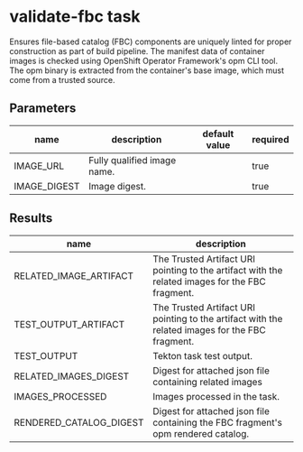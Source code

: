 # validate-fbc task

Ensures file-based catalog (FBC) components are uniquely linted for proper construction as part of build pipeline. The manifest data of container images is checked using OpenShift Operator Framework's opm CLI tool. The opm binary is extracted from the container's base image, which must come from a trusted source.

## Parameters
|name|description|default value|required|
|---|---|---|---|
|IMAGE_URL|Fully qualified image name.||true|
|IMAGE_DIGEST|Image digest.||true|

## Results
|name|description|
|---|---|
|RELATED_IMAGE_ARTIFACT|The Trusted Artifact URI pointing to the artifact with the related images for the FBC fragment.|
|TEST_OUTPUT_ARTIFACT|The Trusted Artifact URI pointing to the artifact with the related images for the FBC fragment.|
|TEST_OUTPUT|Tekton task test output.|
|RELATED_IMAGES_DIGEST|Digest for attached json file containing related images|
|IMAGES_PROCESSED|Images processed in the task.|
|RENDERED_CATALOG_DIGEST|Digest for attached json file containing the FBC fragment's opm rendered catalog.|
